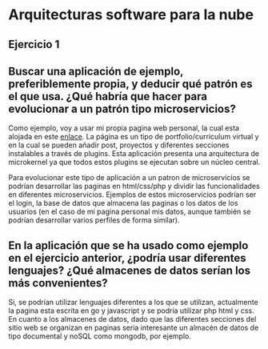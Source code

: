 # Arquitecturas software para la nube

## Ejercicio 1
## Buscar una aplicación de ejemplo, preferiblemente propia, y deducir qué patrón es el que usa. ¿Qué habría que hacer para evolucionar a un patrón tipo microservicios?

Como ejemplo, voy a usar mi propia pagina web personal, la cual esta alojada en este [enlace](https://www.roldanzafra.com). La página es un tipo de portfolio/curriculum virtual y en la cual se pueden añadir post, proyectos y diferentes secciones instalables a través de plugins. Esta aplicación presenta una arquitectura de microkernel ya que todos estos plugins se ejecutan sobre un núcleo central.

Para evolucionar este tipo de aplicación a un patron de microservicios se podrían desarrollar las paginas en html/css/php y dividir las funcionalidades en diferentes microservicios. Ejemplos de estos microservicios podrían ser el login, la base de datos que almacena las paginas o los datos de los usuarios (en el caso de mi pagina personal mis datos, aunque también se podrían desarrollar varios perfiles de forma similar).

## En la aplicación que se ha usado como ejemplo en el ejercicio anterior, ¿podría usar diferentes lenguajes? ¿Qué almacenes de datos serían los más convenientes?

Si, se podrían utilizar lenguajes diferentes a los que se utilizan, actualmente la pagina esta escrita en go y javascript y se podría utilizar php html y css.
En cuanto a los almacenes de datos, dado que las diferentes secciones del sitio web se organizan en paginas seria interesante un almacén de datos de tipo documental y noSQL como mongodb, por ejemplo.
